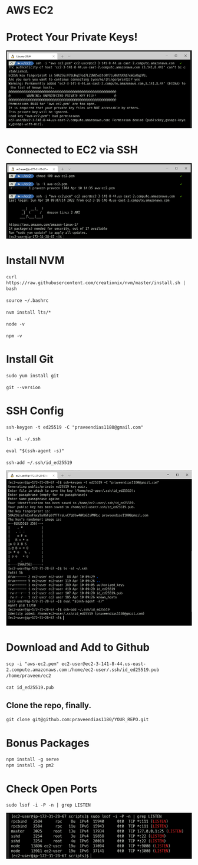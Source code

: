 # AWS EC2

# Protect Your Private Keys!

![Unprotected](unprotected.png)

# Connected to EC2 via SSH

![Connected](connected.png)

# Install NVM

```
curl https://raw.githubusercontent.com/creationix/nvm/master/install.sh | bash 

source ~/.bashrc

nvm install lts/* 

node -v

npm -v
```

# Install Git

```
sudo yum install git

git --version
```

# SSH Config

```
ssh-keygen -t ed25519 -C "praveendias1180@gmail.com"

ls -al ~/.ssh

eval "$(ssh-agent -s)"

ssh-add ~/.ssh/id_ed25519
```

![Keygen](keygen.png)

# Download and Add to Github

```
scp -i "aws-ec2.pem" ec2-user@ec2-3-141-8-44.us-east-2.compute.amazonaws.com:/home/ec2-user/.ssh/id_ed25519.pub /home/praveen/ec2

cat id_ed25519.pub
```
## Clone the repo, finally.

```
git clone git@github.com:praveendias1180/YOUR_REPO.git
```

# Bonus Packages

```
npm install -g serve
npm install -g pm2

```

# Check Open Ports

```
sudo lsof -i -P -n | grep LISTEN
```
![ports](ports.png)

